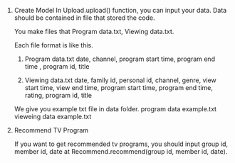 
1. Create Model
	In Upload.upload() function, you can input your data. Data should be contained in file that stored the code.

	You make files that Program data.txt, Viewing data.txt.
	
	Each file format is like this.
	1) Program data.txt
	date, channel, program start time, program end time	, program id, title
	
	2) Viewing data.txt
	date,  family id, personal id, channel, genre, view start time, view end time, program start time, program end time, rating, program id, title

	We give you example txt file in data folder.
	program data example.txt
	vieweing data example.txt
	
2. Recommend TV Program

	If you want to get recommended tv programs, you should input group id, member id, date at Recommend.recommend(group id, member id, date).

	